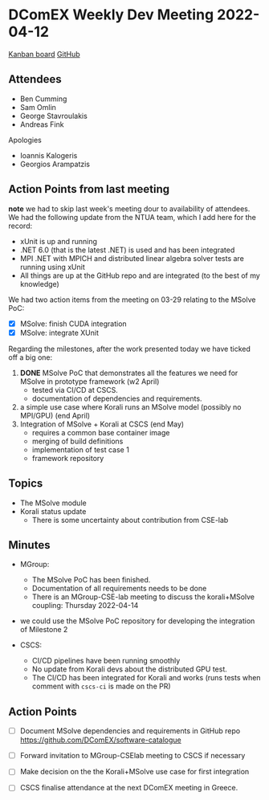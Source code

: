 # DComEX Weekly Dev Meeting 2022-04-12

[Kanban board](https://trello.com/b/EDF4PkRm/framework-prototype)
[GitHub](https://github.com/DComEX)

## Attendees

* Ben Cumming
* Sam Omlin
* George Stavroulakis
* Andreas Fink
 
Apologies

* Ioannis Kalogeris
* Georgios Arampatzis

## Action Points from last meeting

**note** we had to skip last week's meeting dour to availability of attendees. We had the following update from the NTUA team, which I add here for the record:
  * xUnit is up and running
  * .NET 6.0 (that is the latest .NET) is used and has been integrated
  * MPI .NET with MPICH and distributed linear algebra solver tests are running using xUnit
  * All things are up at the GitHub repo and are integrated (to the best of my knowledge)

We had two action items from the meeting on 03-29 relating to the MSolve PoC:
- [x] MSolve: finish CUDA integration
- [x] MSolve: integrate XUnit

Regarding the milestones, after the work presented today we have ticked off a big one:
1. **DONE** MSolve PoC that demonstrates all the features we need for MSolve in prototype framework (w2 April)
    * tested via CI/CD at CSCS.
    * documentation of dependencies and requirements.
2. a simple use case where Korali runs an MSolve model (possibly no MPI/GPU) (end April) 
3. Integration of MSolve + Korali at CSCS (end May)
    * requires a common base container image
    * merging of build definitions
    * implementation of test case 1
    * framework repository

## Topics

* The MSolve module
* Korali status update
    * There is some uncertainty about contribution from CSE-lab

## Minutes

* MGroup:
    * The MSolve PoC has been finished.
    * Documentation of all requirements needs to be done
    * There is an MGroup-CSE-lab meeting to discuss the korali+MSolve coupling: Thursday 2022-04-14

* we could use the MSolve PoC repository for developing the integration of Milestone 2

* CSCS:
    * CI/CD pipelines have been running smoothly
    * No update from Korali devs about the distributed GPU test.
    * The CI/CD has been integrated for Korali and works (runs tests when comment with `cscs-ci` is made on the PR)

## Action Points

- [ ] Document MSolve dependencies and requirements in GitHub repo https://github.com/DComEX/software-catalogue
- [ ] Forward invitation to MGroup-CSElab meeting to CSCS if necessary
- [ ] Make decision on the the Korali+MSolve use case for first integration
- [ ] CSCS finalise attendance at the next DComEX meeting in Greece.

